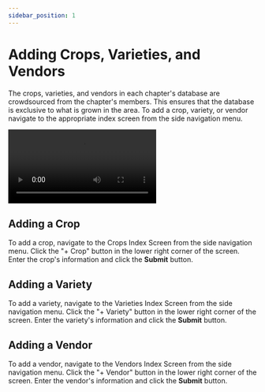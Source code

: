 ```yaml
---
sidebar_position: 1
---
```


# Adding Crops, Varieties, and Vendors

The crops, varieties, and vendors in each chapter's database are crowdsourced from the chapter's members.  This ensures that the database is exclusive to what is grown in the area.  To add a crop, variety, or vendor navigate to the appropriate index screen from the side navigation menu.

<video controls width="300">
  <source src="/img/user-guide/add-crop.mp4"/>
</video>

## Adding a Crop

To add a crop, navigate to the Crops Index Screen from the side navigation menu.  Click the "+ Crop" button in the lower right corner of the screen.  Enter the crop's information and click the **Submit** button. 

## Adding a Variety

To add a variety, navigate to the Varieties Index Screen from the side navigation menu.  Click the "+ Variety" button in the lower right corner of the screen.  Enter the variety's information and click the **Submit** button.

## Adding a Vendor

To add a vendor, navigate to the Vendors Index Screen from the side navigation menu.  Click the "+ Vendor" button in the lower right corner of the screen.  Enter the vendor's information and click the **Submit** button.